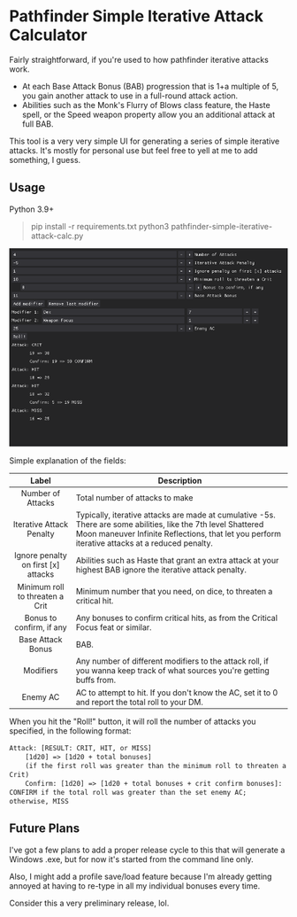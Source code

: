 # Pathfinder Simple Iterative Attack Calculator
Fairly straightforward, if you're used to how pathfinder iterative attacks work.

- At each Base Attack Bonus (BAB) progression that is 1+a multiple of 5, you gain another attack to use in a full-round attack action.
- Abilities such as the Monk's Flurry of Blows class feature, the Haste spell, or the Speed weapon property allow you an additional attack at full BAB.

This tool is a very very simple UI for generating a series of simple iterative attacks. It's mostly for personal use but feel free to yell at me to add something, I guess.

## Usage

Python 3.9+
> pip install -r requirements.txt
> python3 pathfinder-simple-iterative-attack-calc.py

![the UI, with all the fields I will be explaining](./preview.png "the UI")

Simple explanation of the fields:

| Label | Description |
| :-: | --- | 
| Number of Attacks | Total number of attacks to make |
| Iterative Attack Penalty| Typically, iterative attacks are made at cumulative -5s. There are some abilities, like the 7th level Shattered Moon maneuver Infinite Reflections, that let you perform iterative attacks at a reduced penalty. |
| Ignore penalty on first [x] attacks | Abilities such as Haste that grant an extra attack at your highest BAB ignore the iterative attack penalty. |
| Minimum roll to threaten a Crit | Minimum number that you need, on dice, to threaten a critical hit. |
| Bonus to confirm, if any | Any bonuses to confirm critical hits, as from the Critical Focus feat or similar. |
| Base Attack Bonus | BAB. |
| Modifiers | Any number of different modifiers to the attack roll, if you wanna keep track of what sources you're getting buffs from. |
| Enemy AC | AC to attempt to hit. If you don't know the AC, set it to 0 and report the total roll to your DM. |

When you hit the "Roll!" button, it will roll the number of attacks you specified, in the following format:

```
Attack: [RESULT: CRIT, HIT, or MISS]
    [1d20] => [1d20 + total bonuses]
    (if the first roll was greater than the minimum roll to threaten a Crit)
    Confirm: [1d20] => [1d20 + total bonuses + crit confirm bonuses]: CONFIRM if the total roll was greater than the set enemy AC; otherwise, MISS
```

## Future Plans
I've got a few plans to add a proper release cycle to this that will generate a Windows .exe, but for now it's started from the command line only.

Also, I might add a profile save/load feature because I'm already getting annoyed at having to re-type in all my individual bonuses every time.

Consider this a very preliminary release, lol.